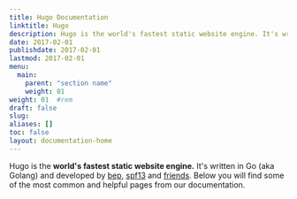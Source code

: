 ```yaml
---
title: Hugo Documentation
linktitle: Hugo
description: Hugo is the world's fastest static website engine. It's written in Go (aka Golang) and developed by bep, spf13 and friends.
date: 2017-02-01
publishdate: 2017-02-01
lastmod: 2017-02-01
menu:
  main:
    parent: "section name"
    weight: 01
weight: 01	#rem
draft: false
slug:
aliases: []
toc: false
layout: documentation-home
---
```

Hugo is the **world's fastest static website engine.** It's written in Go (aka Golang) and developed by [bep](https://github.com/bep), [spf13](https://github.com/spf13) and [friends](https://github.com/gohugoio/hugo/graphs/contributors). Below you will find some of the most common and helpful pages from our documentation.